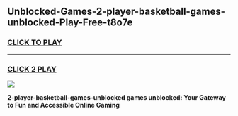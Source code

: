 
## Unblocked-Games-2-player-basketball-games-unblocked-Play-Free-t8o7e
<h3>
<a href="https://premium76.site?title=2-player-basketball-games-unblocked&ref=18A1">CLICK TO PLAY</a></h3>
<hr>

<h3>
<a href="https://premium76.site?title=2-player-basketball-games-unblocked&ref=18A1">CLICK 2 PLAY</a>
  
</h3>

<a href="https://premium76.site?title=2-player-basketball-games-unblocked&ref=18A1"><img src="https://clearcache.store/games.png"></a>


**2-player-basketball-games-unblocked games unblocked: Your Gateway to Fun and Accessible Online Gaming**
